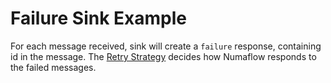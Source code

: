 # Failure Sink Example

For each message received, sink will create a `failure` response, containing id in the message.
The [Retry Strategy](https://numaflow.numaproj.io/user-guide/sinks/retry-strategy/) decides how Numaflow responds to the failed messages.